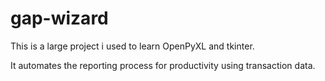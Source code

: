 # gap-wizard

This is a large project i used to learn OpenPyXL and tkinter.

It automates the reporting process for productivity using transaction data.

